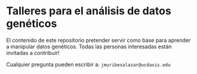 # Talleres para el análisis de datos genéticos

El contenido de este repositorio pretender servir como base para aprender a manipular datos genéticos. Todas las personas interesadas están invitadas a contribuir!

Cualquier pregunta pueden escribir a: ```jmuribesalazar@ucdavis.edu```


